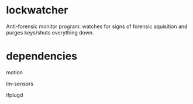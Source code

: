 lockwatcher
===========

Anti-forensic monitor program: watches for signs of forensic aquisition and purges keys/shuts everything down.

dependencies
=============
motion

lm-sensors

ifplugd
